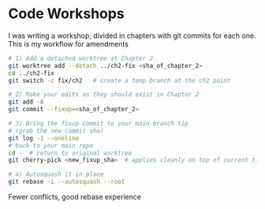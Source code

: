 # Code Workshops

I was writing a workshop, divided in chapters with git commits for each one. This is my workflow for amendments

``` bash
# 1) Add a detached worktree at Chapter 2
git worktree add --detach ../ch2-fix <sha_of_chapter_2>
cd ../ch2-fix
git switch -c fix/ch2   # create a temp branch at the ch2 point

# 2) Make your edits as they should exist in Chapter 2
git add -A
git commit --fixup=<sha_of_chapter_2>

# 3) Bring the fixup commit to your main branch tip
# (grab the new commit sha)
git log -1 --oneline
# back to your main repo
cd -  # return to original worktree
git cherry-pick <new_fixup_sha>  # applies cleanly on top of current tip

# 4) Autosquash it in place
git rebase -i --autosquash --root
```

Fewer conflicts, good rebase experience
